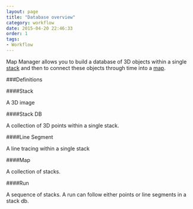 ```yaml
---
layout: page
title: "Database overview"
category: workflow
date: 2015-04-20 22:46:33
order: 1
tags:
- Workflow
---
```


Map Manager allows you to build a database of 3D objects within a single [stack][1] and then to connect these objects through time into a [map][2]. 

###Definitions

####Stack

A 3D image

####Stack DB

A collection of 3D points within a single stack.

####Line Segment

A line tracing within a single stack

####Map

A collection of stacks.

####Run

A sequence of stacks. A run can follow either points or line segments in a stack db.

[1]: /mapmanager/stack/
[2]: /mapmanager/map-plot/
[3]: /mapmanager/stack-browser/
